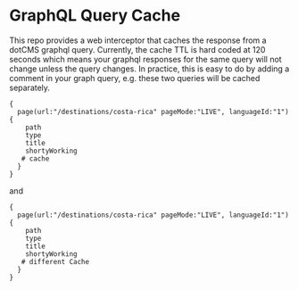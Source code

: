 # GraphQL Query Cache

This repo provides a web interceptor that caches the response from a dotCMS graphql query.  Currently, the cache TTL is hard coded at 120 seconds which means your graphql responses for the same query will not change unless the query changes.  In practice, this is easy to do by adding a comment in your graph query, e.g. these two queries will be cached separately. 

```
{
  page(url:"/destinations/costa-rica" pageMode:"LIVE", languageId:"1") {
    path
    type
    title
    shortyWorking
   # cache
  }
}
```


and 

```
{
  page(url:"/destinations/costa-rica" pageMode:"LIVE", languageId:"1") {
    path
    type
    title
    shortyWorking
   # different Cache
  }
}
```
